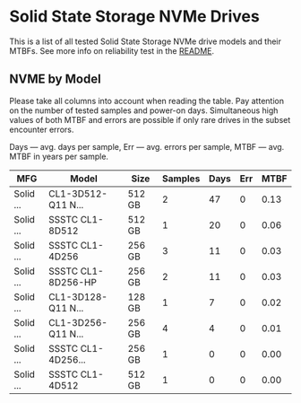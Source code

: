 Solid State Storage NVMe Drives
===============================

This is a list of all tested Solid State Storage NVMe drive models and their MTBFs. See more
info on reliability test in the [README](https://github.com/linuxhw/SMART).

NVME by Model
------------

Please take all columns into account when reading the table. Pay attention on the
number of tested samples and power-on days. Simultaneous high values of both MTBF
and errors are possible if only rare drives in the subset encounter errors.

Days — avg. days per sample,
Err  — avg. errors per sample,
MTBF — avg. MTBF in years per sample.

| MFG       | Model              | Size   | Samples | Days  | Err   | MTBF |
|-----------|--------------------|--------|---------|-------|-------|------|
| Solid ... | CL1-3D512-Q11 N... | 512 GB | 2       | 47    | 0     | 0.13   |
| Solid ... | SSSTC CL1-8D512    | 512 GB | 1       | 20    | 0     | 0.06   |
| Solid ... | SSSTC CL1-4D256    | 256 GB | 3       | 11    | 0     | 0.03   |
| Solid ... | SSSTC CL1-8D256-HP | 256 GB | 2       | 11    | 0     | 0.03   |
| Solid ... | CL1-3D128-Q11 N... | 128 GB | 1       | 7     | 0     | 0.02   |
| Solid ... | CL1-3D256-Q11 N... | 256 GB | 4       | 4     | 0     | 0.01   |
| Solid ... | SSSTC CL1-4D256... | 256 GB | 1       | 0     | 0     | 0.00   |
| Solid ... | SSSTC CL1-4D512    | 512 GB | 1       | 0     | 0     | 0.00   |
